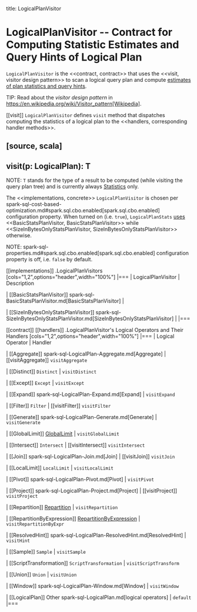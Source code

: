 title: LogicalPlanVisitor

# LogicalPlanVisitor -- Contract for Computing Statistic Estimates and Query Hints of Logical Plan

`LogicalPlanVisitor` is the <<contract, contract>> that uses the <<visit, visitor design pattern>> to scan a logical query plan and compute [estimates of plan statistics and query hints](logical-operators/Statistics.md).

TIP: Read about the *visitor design pattern* in https://en.wikipedia.org/wiki/Visitor_pattern[Wikipedia].

[[visit]]
`LogicalPlanVisitor` defines `visit` method that dispatches computing the statistics of a logical plan to the <<handlers, corresponding handler methods>>.

[source, scala]
----
visit(p: LogicalPlan): T
----

NOTE: `T` stands for the type of a result to be computed (while visiting the query plan tree) and is currently always [Statistics](logical-operators/Statistics.md) only.

The <<implementations, concrete>> `LogicalPlanVisitor` is chosen per spark-sql-cost-based-optimization.md#spark.sql.cbo.enabled[spark.sql.cbo.enabled] configuration property. When turned on (i.e. `true`), `LogicalPlanStats` [uses](logical-operators/LogicalPlanStats.md#stats) <<BasicStatsPlanVisitor, BasicStatsPlanVisitor>> while <<SizeInBytesOnlyStatsPlanVisitor, SizeInBytesOnlyStatsPlanVisitor>> otherwise.

NOTE: spark-sql-properties.md#spark.sql.cbo.enabled[spark.sql.cbo.enabled] configuration property is off, i.e. `false` by default.

[[implementations]]
.LogicalPlanVisitors
[cols="1,2",options="header",width="100%"]
|===
| LogicalPlanVisitor
| Description

| [[BasicStatsPlanVisitor]] spark-sql-BasicStatsPlanVisitor.md[BasicStatsPlanVisitor]
|

| [[SizeInBytesOnlyStatsPlanVisitor]] spark-sql-SizeInBytesOnlyStatsPlanVisitor.md[SizeInBytesOnlyStatsPlanVisitor]
|
|===

[[contract]]
[[handlers]]
.LogicalPlanVisitor's Logical Operators and Their Handlers
[cols="1,2",options="header",width="100%"]
|===
| Logical Operator
| Handler

| [[Aggregate]] spark-sql-LogicalPlan-Aggregate.md[Aggregate]
| [[visitAggregate]] `visitAggregate`

| [[Distinct]] `Distinct`
| `visitDistinct`

| [[Except]] `Except`
| `visitExcept`

| [[Expand]] spark-sql-LogicalPlan-Expand.md[Expand]
| `visitExpand`

| [[Filter]] `Filter`
| [[visitFilter]] `visitFilter`

| [[Generate]] spark-sql-LogicalPlan-Generate.md[Generate]
| `visitGenerate`

| [[GlobalLimit]] [GlobalLimit](logical-operators/GlobalLimit.md)
| `visitGlobalLimit`

| [[Intersect]] `Intersect`
| [[visitIntersect]] `visitIntersect`

| [[Join]] spark-sql-LogicalPlan-Join.md[Join]
| [[visitJoin]] `visitJoin`

| [[LocalLimit]] `LocalLimit`
| `visitLocalLimit`

| [[Pivot]] spark-sql-LogicalPlan-Pivot.md[Pivot]
| `visitPivot`

| [[Project]] spark-sql-LogicalPlan-Project.md[Project]
| [[visitProject]] `visitProject`

| [[Repartition]] [Repartition](logical-operators/RepartitionOperation.md#Repartition)
| `visitRepartition`

| [[RepartitionByExpression]] [RepartitionByExpression](logical-operators/RepartitionOperation.md#RepartitionByExpression)
| `visitRepartitionByExpr`

| [[ResolvedHint]] spark-sql-LogicalPlan-ResolvedHint.md[ResolvedHint]
| `visitHint`

| [[Sample]] `Sample`
| `visitSample`

| [[ScriptTransformation]] `ScriptTransformation`
| `visitScriptTransform`

| [[Union]] `Union`
| `visitUnion`

| [[Window]] spark-sql-LogicalPlan-Window.md[Window]
| `visitWindow`

| [[LogicalPlan]] Other spark-sql-LogicalPlan.md[logical operators]
| `default`
|===
